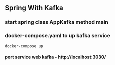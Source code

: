 ## Spring With Kafka

### start spring class AppKafka method main

### docker-compose.yaml to up kafka service

```
docker-compose up
```
#### port service web kafka - http://localhost:3030/

